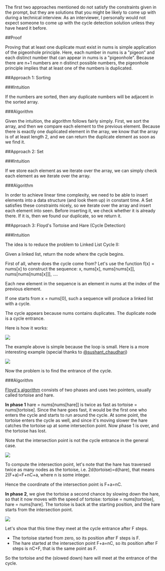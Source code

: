 The first two approaches mentioned do not satisfy the constraints given in the prompt, but they are solutions that you
might be likely to come up with during a technical interview. As an interviewer, I personally would not expect someone
to come up with the cycle detection solution unless they have heard it before.

##Proof

Proving that at least one duplicate must exist in nums is simple application of the pigeonhole principle. Here, each
number in nums is a "pigeon" and each distinct number that can appear in nums is a "pigeonhole". Because there are n+1
numbers are n distinct possible numbers, the pigeonhole principle implies that at least one of the numbers is duplicated.

##Approach 1: Sorting

###Intuition

If the numbers are sorted, then any duplicate numbers will be adjacent in the sorted array.

###Algorithm

Given the intuition, the algorithm follows fairly simply. First, we sort the array, and then we compare each element to
the previous element. Because there is exactly one duplicated element in the array, we know that the array is of at 
least length 2, and we can return the duplicate element as soon as we find it.

##Approach 2: Set

###Intuition

If we store each element as we iterate over the array, we can simply check each element as we iterate over the array.

###Algorithm

In order to achieve linear time complexity, we need to be able to insert elements into a data structure (and look them up)
in constant time. A Set satisfies these constraints nicely, so we iterate over the array and insert each element into
seen. Before inserting it, we check whether it is already there. If it is, then we found our duplicate, so we return it.

##Approach 3: Floyd's Tortoise and Hare (Cycle Detection)

###Intuition

The idea is to reduce the problem to Linked List Cycle II:

Given a linked list, return the node where the cycle begins.

First of all, where does the cycle come from? Let's use the function f(x) = nums[x] to construct the sequence: x,
nums[x], nums[nums[x]], nums[nums[nums[x]]], ....

Each new element in the sequence is an element in nums at the index of the previous element.

If one starts from x = nums[0], such a sequence will produce a linked list with a cycle.

The cycle appears because nums contains duplicates. The duplicate node is a cycle entrance.

Here is how it works:

![](https://leetcode.com/problems/find-the-duplicate-number/Figures/287/simple_cycle.png)

The example above is simple because the loop is small. Here is a more interesting example (special thanks to
[@sushant_chaudhari](https://leetcode.com/sushant_chaudhari))

![](https://leetcode.com/problems/find-the-duplicate-number/Figures/287/complex_cycle.png)

Now the problem is to find the entrance of the cycle.

###Algorithm

[Floyd's algorithm](https://en.wikipedia.org/wiki/The_Tortoise_and_the_Hare) consists of two phases and uses two
pointers, usually called tortoise and hare.

**In phase 1** hare = nums[nums[hare]] is twice as fast as tortoise = nums[tortoise]. Since the hare goes fast, it would
be the first one who enters the cycle and starts to run around the cycle. At some point, the tortoise enters the cycle
as well, and since it's moving slower the hare catches the tortoise up at some intersection point. Now phase 1 is over,
and the tortoise has lost.

Note that the intersection point is not the cycle entrance in the general case.

![](https://leetcode.com/problems/find-the-duplicate-number/Figures/287/first_intersection.png)

To compute the intersection point, let's note that the hare has traversed twice as many nodes as the tortoise, i.e.
2d(tortoise)=d(hare), that means  
2(F+a)=F+nC+a, where n is some integer.

Hence the coordinate of the intersection point is F+a=nC.

**In phase 2**, we give the tortoise a second chance by slowing down the hare, so that it now moves with the speed of
tortoise: tortoise = nums[tortoise], hare = nums[hare]. The tortoise is back at the starting position, and the hare
starts from the intersection point.

![](https://leetcode.com/problems/find-the-duplicate-number/Figures/287/phase2.png)

Let's show that this time they meet at the cycle entrance after F steps.

* The tortoise started from zero, so its position after F steps is F.
* The hare started at the intersection point F+a=nC, so its position after F steps is nC+F, that is the same point as F.

So the tortoise and the (slowed down) hare will meet at the entrance of the cycle.